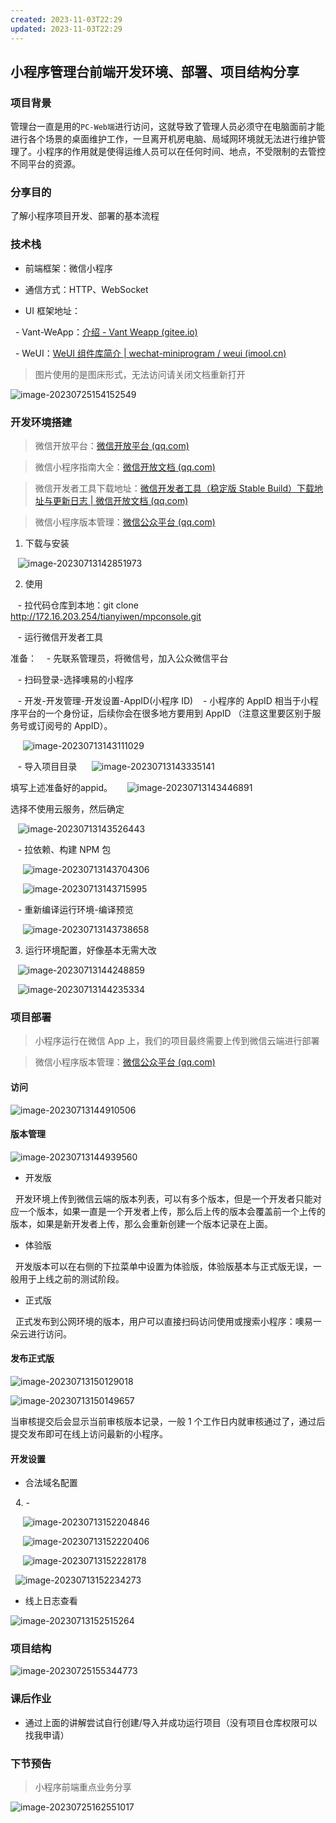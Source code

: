 ```yaml
---
created: 2023-11-03T22:29
updated: 2023-11-03T22:29
---
```

## 小程序管理台前端开发环境、部署、项目结构分享

  

### 项目背景

  

管理台一直是用的`PC-Web端`进行访问，这就导致了管理人员必须守在电脑面前才能进行各个场景的桌面维护工作，一旦离开机房电脑、局域网环境就无法进行维护管理了。小程序的作用就是使得运维人员可以在任何时间、地点，不受限制的去管控不同平台的资源。

  

### 分享目的

  

了解小程序项目开发、部署的基本流程

  

### 技术栈

  

- 前端框架：微信小程序

- 通信方式：HTTP、WebSocket

- UI 框架地址：

  - Vant-WeApp：[介绍 - Vant Weapp (gitee.io)](https://vant-contrib.gitee.io/vant-weapp/#/home)

  - WeUI：[WeUI 组件库简介 | wechat-miniprogram / weui (imool.cn)](https://www.imool.cn/weui/docs/)

  

> 图片使用的是图床形式，无法访问请关闭文档重新打开

  

![image-20230725154152549](http://cdn.chhhh.cn/image-20230725154152549.png)

  

### 开发环境搭建

  

> 微信开放平台：[微信开放平台 (qq.com)](https://open.weixin.qq.com/home)

  

> 微信小程序指南大全：[微信开放文档 (qq.com)](https://developers.weixin.qq.com/miniprogram/dev/framework/)

  

> 微信开发者工具下载地址：[微信开发者工具（稳定版 Stable Build）下载地址与更新日志 | 微信开放文档 (qq.com)](https://developers.weixin.qq.com/miniprogram/dev/devtools/stable.html)

  

> 微信小程序版本管理：[微信公众平台 (qq.com)](https://mp.weixin.qq.com/)

  

1. 下载与安装

  

   ![image-20230713142851973](http://cdn.chhhh.cn/image-20230713142851973.png)

  

2. 使用

  

   - 拉代码仓库到本地：git clone <http://172.16.203.254/tianyiwen/mpconsole.git>

  

   - 运行微信开发者工具

准备：
   - 先联系管理员，将微信号，加入公众微信平台

   - 扫码登录-选择噢易的小程序

   - 开发-开发管理-开发设置-AppID(小程序 ID)
   - 小程序的 AppID 相当于小程序平台的一个身份证，后续你会在很多地方要用到 AppID （注意这里要区别于服务号或订阅号的 AppID）。

  

     ![image-20230713143111029](http://cdn.chhhh.cn/image-20230713143111029.png)

  

   - 导入项目目录
     ![image-20230713143335141](http://cdn.chhhh.cn/image-20230713143335141.png)

填写上述准备好的appid。
     ![image-20230713143446891](http://cdn.chhhh.cn/image-20230713143446891.png)

  选择不使用云服务，然后确定

   ![image-20230713143526443](http://cdn.chhhh.cn/image-20230713143526443.png)

  

   - 拉依赖、构建 NPM 包

  

     ![image-20230713143704306](http://cdn.chhhh.cn/image-20230713143704306.png)

  

     ![image-20230713143715995](http://cdn.chhhh.cn/image-20230713143715995.png)

  

   - 重新编译运行环境-编译预览

  

     ![image-20230713143738658](http://cdn.chhhh.cn/image-20230713143738658.png)

  

3. 运行环境配置，好像基本无需大改

  

   ![image-20230713144248859](http://cdn.chhhh.cn/image-20230713144248859.png)

  

   ![image-20230713144235334](http://cdn.chhhh.cn/image-20230713144235334.png)

  

### 项目部署

  

> 小程序运行在微信 App 上，我们的项目最终需要上传到微信云端进行部署

  

> 微信小程序版本管理：[微信公众平台 (qq.com)](https://mp.weixin.qq.com/)

  

#### 访问

  

![image-20230713144910506](http://cdn.chhhh.cn/image-20230713144910506.png)

  

#### 版本管理

  

![image-20230713144939560](http://cdn.chhhh.cn/image-20230713144939560.png)

  

- 开发版

  

  开发环境上传到微信云端的版本列表，可以有多个版本，但是一个开发者只能对应一个版本，如果一直是一个开发者上传，那么后上传的版本会覆盖前一个上传的版本，如果是新开发者上传，那么会重新创建一个版本记录在上面。

  

- 体验版

  

  开发版本可以在右侧的下拉菜单中设置为体验版，体验版基本与正式版无误，一般用于上线之前的测试阶段。

  

- 正式版

  

  正式发布到公网环境的版本，用户可以直接扫码访问使用或搜索小程序：噢易一朵云进行访问。

  

#### 发布正式版

  

![image-20230713150129018](http://cdn.chhhh.cn/image-20230713150129018.png)

  

![image-20230713150149657](http://cdn.chhhh.cn/image-20230713150149657.png)

  

当审核提交后会显示当前审核版本记录，一般 1 个工作日内就审核通过了，通过后提交发布即可在线上访问最新的小程序。

  

#### 开发设置

  

- 合法域名配置

  

  4. -

  

     ![image-20230713152204846](http://cdn.chhhh.cn/image-20230713152204846.png)

  

     ![image-20230713152220406](http://cdn.chhhh.cn/image-20230713152220406.png)

  

     ![image-20230713152228178](http://cdn.chhhh.cn/image-20230713152228178.png)

  

  ![image-20230713152234273](http://cdn.chhhh.cn/image-20230713152234273.png)

  

- 线上日志查看

  

![image-20230713152515264](http://cdn.chhhh.cn/image-20230713152515264.png)

  

### 项目结构

  

![image-20230725155344773](http://cdn.chhhh.cn/image-20230725155344773.png)

  

### 课后作业

  

- 通过上面的讲解尝试自行创建/导入并成功运行项目（没有项目仓库权限可以找我申请）

  

### 下节预告

  

> 小程序前端重点业务分享

  

![image-20230725162551017](http://cdn.chhhh.cn/image-20230725162551017.png)